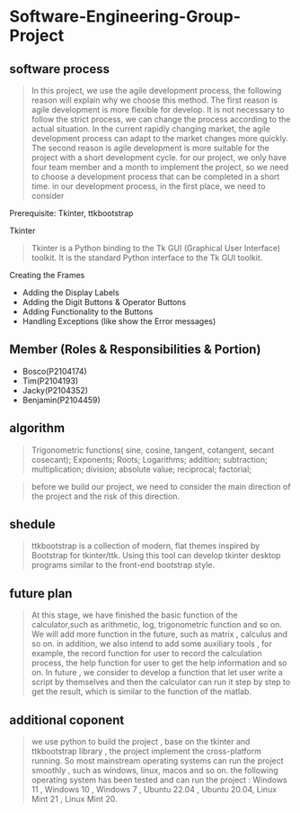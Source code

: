 # Software-Engineering-Group-Project

## software process

> In this project, we use the agile development process, the following reason will explain why we choose this method. The first reason is agile development is more flexible for develop. It is not necessary to follow the strict process, we can change the process according to the actual situation. In the current rapidly changing market, the agile development process can adapt to the market changes more quickly. The second reason is agile development is more suitable for the project with a short development cycle. for our project, we only have four team member and a month to implement the project, so we need to choose a development process that can be completed in a short time.
> in our development process, in the first place, we need to consider

Prerequisite: Tkinter, ttkbootstrap

Tkinter

> Tkinter is a Python binding to the Tk GUI (Graphical User Interface) toolkit. It is the standard Python interface to the Tk GUI toolkit.

Creating the Frames

- Adding the Display Labels
- Adding the Digit Buttons & Operator Buttons
- Adding Functionality to the Buttons
- Handling Exceptions (like show the Error messages)

## Member (Roles & Responsibilities & Portion)

- Bosco(P2104174)
- Tim(P2104193)
- Jacky(P2104352)
- Benjamin(P2104459)

## algorithm

> Trigonometric functions( sine, cosine, tangent, cotangent, secant cosecant); Exponents; Roots; Logarithms; addition; subtraction; multiplication; division; absolute value; reciprocal; factorial;

> before we build our project, we need to consider the main direction of the project and the risk of this direction.

## shedule

> ttkbootstrap is a collection of modern, flat themes inspired by Bootstrap for tkinter/ttk. Using this tool can develop tkinter desktop programs similar to the front-end bootstrap style.

## future plan

> At this stage, we have finished the basic function of the calculator,such as arithmetic, log, trigonometric function and so on. We will add more function in the future, such as matrix , calculus and so on. in addition, we also intend to add some auxiliary tools , for example, the record function for user to record the calculation process, the help function for user to get the help information and so on. In future , we consider to develop a function that let user write a script by themselves and then the calculator can run it step by step to get the result, which is similar to the function of the matlab.

## additional coponent

> we use python to build the project , base on the tkinter and ttkbootstrap library , the project implement the cross-platform running. So most mainstream operating systems can run the project smoothly , such as windows, linux, macos and so on. the following operating system has been tested and can run the project : Windows 11 , Windows 10 , Windows 7 , Ubuntu 22.04 , Ubuntu 20.04, Linux Mint 21 , Linux Mint 20.
